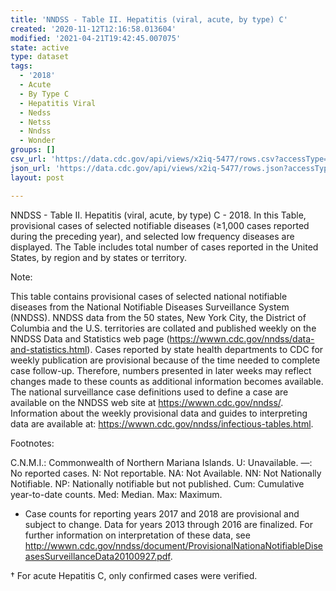 ```yaml
---
title: 'NNDSS - Table II. Hepatitis (viral, acute, by type) C'
created: '2020-11-12T12:16:58.013604'
modified: '2021-04-21T19:42:45.007075'
state: active
type: dataset
tags:
  - '2018'
  - Acute
  - By Type C
  - Hepatitis Viral
  - Nedss
  - Netss
  - Nndss
  - Wonder
groups: []
csv_url: 'https://data.cdc.gov/api/views/x2iq-5477/rows.csv?accessType=DOWNLOAD'
json_url: 'https://data.cdc.gov/api/views/x2iq-5477/rows.json?accessType=DOWNLOAD'
layout: post

---
```

NNDSS - Table II. Hepatitis (viral, acute, by type) C - 2018. In this Table, provisional cases of selected notifiable diseases (≥1,000 cases reported during the preceding year), and selected low frequency diseases are displayed. The Table includes total number of cases reported in the United States, by region and by states or territory.

Note:

This table contains provisional cases of selected national notifiable diseases from the National Notifiable Diseases Surveillance System (NNDSS). NNDSS data from the 50 states, New York City, the District of Columbia and the U.S. territories are collated and published weekly on the NNDSS Data and Statistics web page (https://wwwn.cdc.gov/nndss/data-and-statistics.html). Cases reported by state health departments to CDC for weekly publication are provisional because of the time needed to complete case follow-up.  Therefore, numbers presented in later weeks may reflect changes made to these counts as additional information becomes available. The national surveillance case definitions used to define a case are available on the NNDSS web site at https://wwwn.cdc.gov/nndss/. Information about the weekly provisional data and guides to interpreting data are available at: https://wwwn.cdc.gov/nndss/infectious-tables.html.
 
Footnotes:

C.N.M.I.: Commonwealth of Northern Mariana Islands. 
U: Unavailable. —: No reported cases. N: Not reportable. NA:  Not Available.  NN: Not Nationally Notifiable. NP: Nationally notifiable but not published. Cum: Cumulative year-to-date counts. Med: Median. Max: Maximum. 

* Case counts for reporting years 2017 and 2018 are provisional and subject to change. Data for years 2013 through 2016 are finalized. For further information on interpretation of these data, see http://wwwn.cdc.gov/nndss/document/ProvisionalNationaNotifiableDiseasesSurveillanceData20100927.pdf.  

† For acute Hepatitis C, only confirmed cases were verified.
